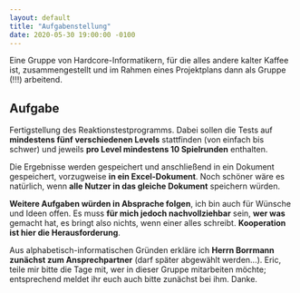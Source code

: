 ```yaml
---
layout: default
title: "Aufgabenstellung"
date: 2020-05-30 19:00:00 -0100
---
```


Eine Gruppe von Hardcore-Informatikern, für die alles andere kalter Kaffee ist, zusammengestellt und im Rahmen eines Projektplans dann als Gruppe (!!!) arbeitend.

## Aufgabe
Fertigstellung des Reaktionstestprogramms. Dabei sollen die Tests auf **mindestens fünf verschiedenen Levels** stattfinden (von einfach bis schwer) und jeweils **pro Level mindestens 10 Spielrunden** enthalten.

Die Ergebnisse werden gespeichert und anschließend in ein Dokument gespeichert, vorzugweise **in ein Excel-Dokument**. Noch schöner wäre es natürlich, wenn **alle Nutzer in das gleiche Dokument** speichern würden.

**Weitere Aufgaben würden in Absprache folgen**, ich bin auch für Wünsche und Ideen offen. Es muss **für mich jedoch nachvollziehbar** sein, **wer was** gemacht hat, es bringt also nichts, wenn einer alles schreibt. **Kooperation ist hier die Herausforderung**.

Aus alphabetisch-informatischen Gründen erkläre ich **Herrn Borrmann zunächst zum Ansprechpartner** (darf später abgewählt werden...). Eric, teile mir bitte die Tage mit, wer in dieser Gruppe mitarbeiten möchte; entsprechend meldet ihr euch auch bitte zunächst bei ihm. Danke.
